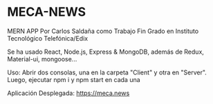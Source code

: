 # MECA-NEWS

MERN APP Por Carlos Saldaña como Trabajo Fin Grado en Instituto Tecnológico Telefónica/Edix

Se ha usado React, Node.js, Express & MongoDB, además de Redux, Material-ui, mongoose...

Uso: Abrir dos consolas, una en la carpeta "Client" y otra en "Server".
    Luego, ejecutar npm i y npm start en cada una

Aplicación Desplegada: https://meca.news
